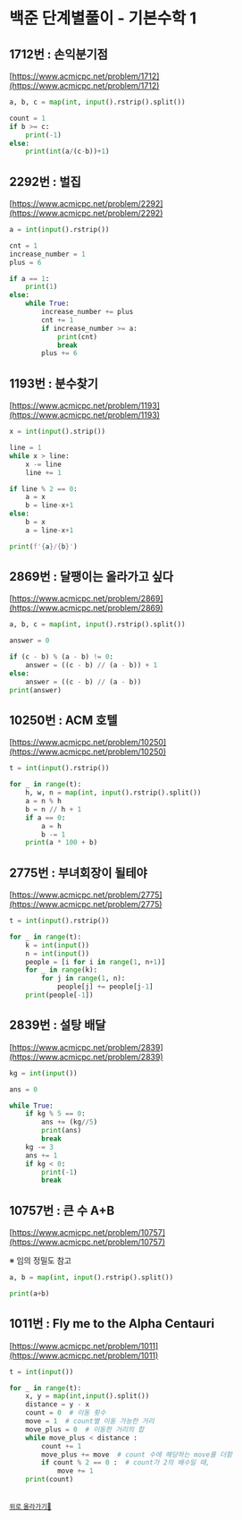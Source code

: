 # 백준 단계별풀이 - 기본수학 1

## 1712번 : 손익분기점

[https://www.acmicpc.net/problem/1712](https://www.acmicpc.net/problem/1712)

```python
a, b, c = map(int, input().rstrip().split())

count = 1
if b >= c:
    print(-1)
else:
    print(int(a/(c-b))+1)
```

## 2292번 : 벌집

[https://www.acmicpc.net/problem/2292](https://www.acmicpc.net/problem/2292)

```python
a = int(input().rstrip())

cnt = 1
increase_number = 1
plus = 6

if a == 1:
    print(1)
else:
    while True:
        increase_number += plus
        cnt += 1
        if increase_number >= a:
            print(cnt)
            break
        plus += 6
```

## 1193번 : 분수찾기

[https://www.acmicpc.net/problem/1193](https://www.acmicpc.net/problem/1193)

```python
x = int(input().strip())

line = 1
while x > line:
    x -= line
    line += 1

if line % 2 == 0:
    a = x
    b = line-x+1
else:
    b = x
    a = line-x+1

print(f'{a}/{b}')
```

## 2869번 : 달팽이는 올라가고 싶다

[https://www.acmicpc.net/problem/2869](https://www.acmicpc.net/problem/2869)

```python
a, b, c = map(int, input().rstrip().split())

answer = 0

if (c - b) % (a - b) != 0:
    answer = ((c - b) // (a - b)) + 1
else:
    answer = ((c - b) // (a - b))
print(answer)
```

## 10250번 : ACM 호텔

[https://www.acmicpc.net/problem/10250](https://www.acmicpc.net/problem/10250)

```python
t = int(input().rstrip())

for _ in range(t):
    h, w, n = map(int, input().rstrip().split())
    a = n % h
    b = n // h + 1
    if a == 0:
        a = h
        b -= 1
    print(a * 100 + b)
```

## 2775번 : 부녀회장이 될테야

[https://www.acmicpc.net/problem/2775](https://www.acmicpc.net/problem/2775)

```python
t = int(input().rstrip())

for _ in range(t):
    k = int(input())
    n = int(input())
    people = [i for i in range(1, n+1)]
    for _ in range(k):
        for j in range(1, n):
            people[j] += people[j-1]
    print(people[-1])
```

## 2839번 : 설탕 배달

[https://www.acmicpc.net/problem/2839](https://www.acmicpc.net/problem/2839)

```python
kg = int(input())

ans = 0

while True:
    if kg % 5 == 0:
        ans += (kg//5)
        print(ans)
        break
    kg -= 3
    ans += 1
    if kg < 0:
        print(-1)
        break
```

## 10757번 : 큰 수 A+B

[https://www.acmicpc.net/problem/10757](https://www.acmicpc.net/problem/10757)

※ 임의 정밀도 참고

```python
a, b = map(int, input().rstrip().split())

print(a+b)
```

## 1011번 : Fly me to the Alpha Centauri

[https://www.acmicpc.net/problem/1011](https://www.acmicpc.net/problem/1011)

```python
t = int(input())

for _ in range(t):
    x, y = map(int,input().split())
    distance = y - x
    count = 0  # 이동 횟수
    move = 1  # count별 이동 가능한 거리
    move_plus = 0  # 이동한 거리의 합
    while move_plus < distance :
        count += 1
        move_plus += move  # count 수에 해당하는 move를 더함
        if count % 2 == 0 :  # count가 2의 배수일 때,
            move += 1
    print(count)
```

<br />
<a href='#'><small class='up-button'>위로 올라가기💨</small></a>
<br />
